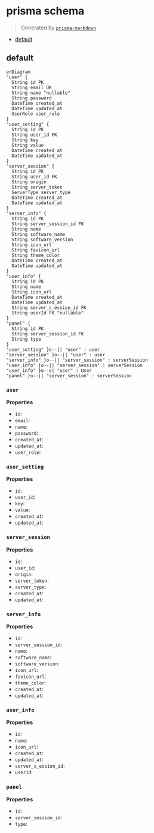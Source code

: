 # prisma schema
> Generated by [`prisma-markdown`](https://github.com/samchon/prisma-markdown)

- [default](#default)

## default
```mermaid
erDiagram
"user" {
  String id PK
  String email UK
  String name "nullable"
  String password
  DateTime created_at
  DateTime updated_at
  UserRole user_role
}
"user_setting" {
  String id PK
  String user_id FK
  String key
  String value
  DateTime created_at
  DateTime updated_at
}
"server_session" {
  String id PK
  String user_id FK
  String origin
  String server_token
  ServerType server_type
  DateTime created_at
  DateTime updated_at
}
"server_info" {
  String id PK
  String server_session_id FK
  String name
  String software_name
  String software_version
  String icon_url
  String favicon_url
  String theme_color
  DateTime created_at
  DateTime updated_at
}
"user_info" {
  String id PK
  String name
  String icon_url
  DateTime created_at
  DateTime updated_at
  String server_s_ession_id FK
  String userId FK "nullable"
}
"panel" {
  String id PK
  String server_session_id FK
  String type
}
"user_setting" }o--|| "user" : user
"server_session" }o--|| "user" : user
"server_info" }o--|| "server_session" : serverSession
"user_info" |o--|| "server_session" : serverSession
"user_info" }o--o| "user" : User
"panel" }o--|| "server_session" : serverSession
```

### `user`

**Properties**
  - `id`: 
  - `email`: 
  - `name`: 
  - `password`: 
  - `created_at`: 
  - `updated_at`: 
  - `user_role`: 

### `user_setting`

**Properties**
  - `id`: 
  - `user_id`: 
  - `key`: 
  - `value`: 
  - `created_at`: 
  - `updated_at`: 

### `server_session`

**Properties**
  - `id`: 
  - `user_id`: 
  - `origin`: 
  - `server_token`: 
  - `server_type`: 
  - `created_at`: 
  - `updated_at`: 

### `server_info`

**Properties**
  - `id`: 
  - `server_session_id`: 
  - `name`: 
  - `software_name`: 
  - `software_version`: 
  - `icon_url`: 
  - `favicon_url`: 
  - `theme_color`: 
  - `created_at`: 
  - `updated_at`: 

### `user_info`

**Properties**
  - `id`: 
  - `name`: 
  - `icon_url`: 
  - `created_at`: 
  - `updated_at`: 
  - `server_s_ession_id`: 
  - `userId`: 

### `panel`

**Properties**
  - `id`: 
  - `server_session_id`: 
  - `type`: 